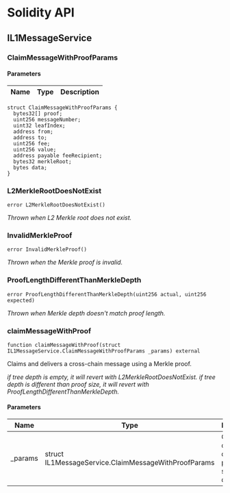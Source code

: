 # Solidity API

## IL1MessageService

### ClaimMessageWithProofParams

#### Parameters

| Name | Type | Description |
| ---- | ---- | ----------- |

```solidity
struct ClaimMessageWithProofParams {
  bytes32[] proof;
  uint256 messageNumber;
  uint32 leafIndex;
  address from;
  address to;
  uint256 fee;
  uint256 value;
  address payable feeRecipient;
  bytes32 merkleRoot;
  bytes data;
}
```

### L2MerkleRootDoesNotExist

```solidity
error L2MerkleRootDoesNotExist()
```

_Thrown when L2 Merkle root does not exist._

### InvalidMerkleProof

```solidity
error InvalidMerkleProof()
```

_Thrown when the Merkle proof is invalid._

### ProofLengthDifferentThanMerkleDepth

```solidity
error ProofLengthDifferentThanMerkleDepth(uint256 actual, uint256 expected)
```

_Thrown when Merkle depth doesn't match proof length._

### claimMessageWithProof

```solidity
function claimMessageWithProof(struct IL1MessageService.ClaimMessageWithProofParams _params) external
```

Claims and delivers a cross-chain message using a Merkle proof.

_if tree depth is empty, it will revert with L2MerkleRootDoesNotExist.
if tree depth is different than proof size, it will revert with ProofLengthDifferentThanMerkleDepth._

#### Parameters

| Name | Type | Description |
| ---- | ---- | ----------- |
| _params | struct IL1MessageService.ClaimMessageWithProofParams | Collection of claim data with proof and supporting data. |


